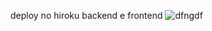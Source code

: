 deploy no hiroku backend e frontend
![dfngdf](https://user-images.githubusercontent.com/73972922/171685470-8052edb8-e9fa-46c3-b8d0-80397409e454.gif)
